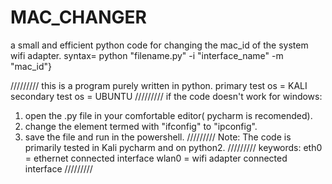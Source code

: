 # MAC_CHANGER
a small and efficient python code for changing the mac_id of the system wifi adapter. 
syntax= 
python "filename.py" -i "interface_name" -m "mac_id"}

/////////
this is a program purely written in python.
primary test os = KALI
secondary test os = UBUNTU
/////////
if the code doesn't work for windows:
1. open the .py file in your comfortable editor( pycharm is recomended).
2. change the element termed with "ifconfig" to "ipconfig".
3. save the file and run in the powershell.
/////////
Note:
The code is primarily tested in Kali pycharm and on python2.
/////////
keywords:
eth0 = ethernet connected interface
wlan0 = wifi adapter connected interface
/////////
